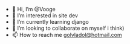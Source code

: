 - 👋 Hi, I’m @Vooge
- 👀 I’m interested in site dev
- 🌱 I’m currently learning django
- 💞️ I’m looking to collaborate on myself i think)
- 📫 How to reach me golvladol@hotmail.com

<!---
Vooge/Vooge is a ✨ special ✨ repository because its `README.md` (this file) appears on your GitHub profile.
You can click the Preview link to take a look at your changes.
--->
